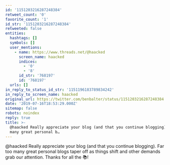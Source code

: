 ```yaml
---
id: '1151203216287248384'
retweet_count: '0'
favorite_count: '1'
id_str: '1151203216287248384'
retweeted: false
entities:
  hashtags: []
  symbols: []
  user_mentions:
    - name: https://www.threads.net/@haacked
      screen_name: haacked
      indices:
        - '0'
        - '8'
      id_str: '768197'
      id: '768197'
  urls: []
in_reply_to_status_id_str: '1151196183789834242'
in_reply_to_screen_name: haacked
original_url: https://twitter.com/benbalter/status/1151203216287248384
date: '2019-07-16T18:53:29.000Z'
sitemap: false
robots: noindex
reply: true
title: >-
  @haacked Really appreciate your blog (and that you continue blogging). Far too
  many great personal b…
---
```


@haacked Really appreciate your blog (and that you continue blogging). Far too many great personal blogs taper off as things shift and other demands grab our attention. Thanks for all the 📚!